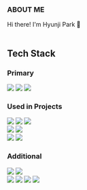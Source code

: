 ###  ABOUT ME
Hi there! I'm Hyunji Park 💖
<br><br>

## Tech Stack

### Primary
<p>
  <img src="https://img.shields.io/badge/Java-007396?style=flat-square&logo=Java&logoColor=white"/></a>
  <img src="https://img.shields.io/badge/SpringBoot-6DB33F?style=flat-square&logo=SpringBoot&logoColor=white"/></a>
  <img src="https://img.shields.io/badge/AmazonAWS-232F3E?style=flat-square&logo=amazonwebservices&logoColor=white"></a>
</p>

### Used in Projects
<p>
  <img src="https://img.shields.io/badge/MySQL-4479A1?style=flat-square&logo=mysql&logoColor=white"></a>
  <img src="https://img.shields.io/badge/Spring MVC-6DB33F?style=flat-square&logo=Spring&logoColor=white"/></a>
  <img src="https://img.shields.io/badge/Spring Data JPA-6DB33F?style=flat-square&logo=Spring&logoColor=white"/></a>
  <br>
  <img src="https://img.shields.io/badge/Junit-25A162?style=flat-square&logo=junit5&logoColor=white"/></a>
  <img src="https://img.shields.io/badge/Mockito-25A162?style=flat-square&logo=&logoColor=white"/></a>
  <br>
  <img src="https://img.shields.io/badge/Docker-2496ED?style=flat-square&logo=docker&logoColor=white"></a>
  <img src="https://img.shields.io/badge/Github Actions-2088FF?style=flat-square&logo=githubactions&logoColor=white"></a>
</p>

### Additional
<p>
  <img src="https://img.shields.io/badge/Python-3766AB?style=flat-square&logo=Python&logoColor=white"/></a>
  <img src="https://img.shields.io/badge/Kubernetes-326CE5?style=flat-square&logo=kubernetes&logoColor=white"/></a>
  <br>
  <img src="https://img.shields.io/badge/Node.js-339933?style=flat-square&logo=Node.js&logoColor=white"/></a>
  <img src="https://img.shields.io/badge/Javascript-ffb13b?style=flat-square&logo=javascript&logoColor=white"/></a>
  <img src="https://img.shields.io/badge/React-61DAFB?style=flat-square&logo=React&logoColor=black"></a>
  <img src="https://img.shields.io/badge/Express-000000?style=flat-square&logo=Express&logoColor=white"/></a>
</p>

<br>




